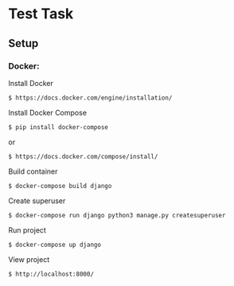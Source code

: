 # Test  Task

## Setup

### Docker:

Install Docker

    $ https://docs.docker.com/engine/installation/

Install Docker Compose

    $ pip install docker-compose

or

    $ https://docs.docker.com/compose/install/

Build container

    $ docker-compose build django

Create superuser

    $ docker-compose run django python3 manage.py createsuperuser

Run project

    $ docker-compose up django

View project

    $ http://localhost:8000/